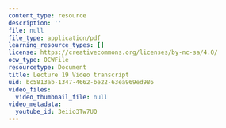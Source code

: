 ```yaml
---
content_type: resource
description: ''
file: null
file_type: application/pdf
learning_resource_types: []
license: https://creativecommons.org/licenses/by-nc-sa/4.0/
ocw_type: OCWFile
resourcetype: Document
title: Lecture 19 Video transcript
uid: bc5813ab-1347-4662-be22-63ea969ed986
video_files:
  video_thumbnail_file: null
video_metadata:
  youtube_id: 3eiio3Tw7UQ
---
```

